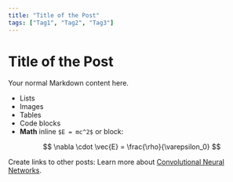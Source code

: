 ```yaml
---
title: "Title of the Post"
tags: ["Tag1", "Tag2", "Tag3"]
---
```


# Title of the Post

Your normal Markdown content here.

- Lists
- Images
- Tables
- Code blocks
- **Math** inline `$E = mc^2$` or block:

$$
\nabla \cdot \vec{E} = \frac{\rho}{\varepsilon_0}
$$

Create links to other posts:
Learn more about [Convolutional Neural Networks](deep_learning/cnn).
